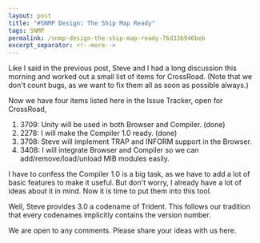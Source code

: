 ```yaml
---
layout: post
title: "#SNMP Design: The Ship Map Ready"
tags: SNMP
permalink: /snmp-design-the-ship-map-ready-76d33b946beb
excerpt_separator: <!--more-->
---
```

Like I said in the previous post, Steve and I had a long discussion this morning and worked out a small list of items for CrossRoad. (Note that we don't count bugs, as we want to fix them all as soon as possible always.)
<!--more-->

Now we have four items listed here in the Issue Tracker, open for CrossRoad,

1. 3709: Unity will be used in both Browser and Compiler. (done)
1. 2278: I will make the Compiler 1.0 ready. (done)
1. 3708: Steve will implement TRAP and INFORM support in the Browser.
1. 3408: I will integrate Browser and Compiler so we can add/remove/load/unload MIB modules easily.

I have to confess the Compiler 1.0 is a big task, as we have to add a lot of basic features to make it useful. But don't worry, I already have a lot of ideas about it in mind. Now it is time to put them into this tool.

Well, Steve provides 3.0 a codename of Trident. This follows our tradition that every codenames implicitly contains the version number.

We are open to any comments. Please share your ideas with us here.
